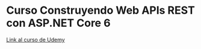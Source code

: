 # Curso Construyendo Web APIs REST con ASP.NET Core 6

[Link al curso de Udemy](https://www.udemy.com/course/construyendo-web-apis-restful-con-aspnet-core/)

